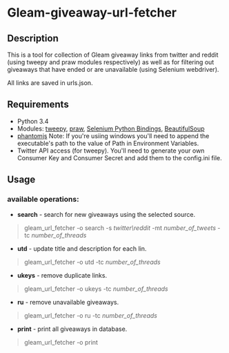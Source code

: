 # Gleam-giveaway-url-fetcher
## Description
This is a tool for collection of Gleam giveaway links from twitter and reddit (using tweepy and praw modules respectively) 
as well as for filtering out giveaways that have ended or are unavailable (using Selenium webdriver).

All links are saved in urls.json.

## Requirements
- Python 3.4
- Modules: [tweepy](https://github.com/tweepy/tweepy), [praw](https://github.com/praw-dev/praw), 
[Selenium Python Bindings](http://selenium-python.readthedocs.org/), 
[BeautifulSoup](http://www.crummy.com/software/BeautifulSoup/)
- [phantomjs](http://phantomjs.org/) Note: If you're usiing windows you'll need to append the executable's path to
 the value of Path in Environment Variables.
- Twitter API access (for tweepy). You'll need to generate your own Consumer Key and Consumer Secret and add them to
the config.ini file.

## Usage
### available operations:
- **search** - search for new giveaways using the selected source.

> gleam_url_fetcher -o search -s *twitter\reddit* -mt *number_of_tweets* -tc *number_of_threads*

- **utd** - update title and description for each lin.

> gleam_url_fetcher -o utd -tc *number_of_threads*

- **ukeys** - remove duplicate links.

> gleam_url_fetcher -o ukeys -tc *number_of_threads*

- **ru** - remove unavailable giveaways.

> gleam_url_fetcher -o ru -tc *number_of_threads*

- **print** - print all giveaways in database.

> gleam_url_fetcher -o print
